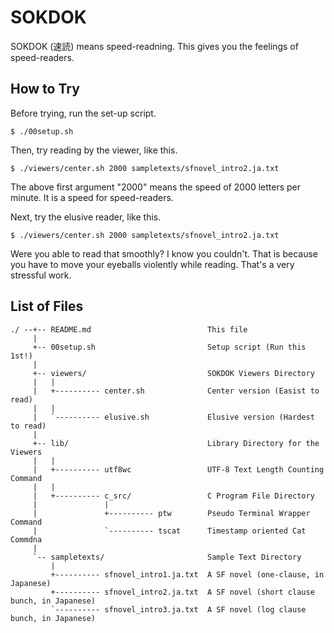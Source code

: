 # SOKDOK

SOKDOK (速読) means speed-readning. This gives you the feelings of speed-readers.

## How to Try

Before trying, run the set-up script.

```
$ ./00setup.sh
```

Then, try reading by the viewer, like this.

```
$ ./viewers/center.sh 2000 sampletexts/sfnovel_intro2.ja.txt
```
The above first argument "2000" means the speed of 2000 letters per minute. It is a speed for speed-readers.

Next, try the elusive reader, like this.

```
$ ./viewers/center.sh 2000 sampletexts/sfnovel_intro2.ja.txt
```

Were you able to read that smoothly? I know you couldn't. That is because you have to move your eyeballs violently while reading. That's a very stressful work.

## List of Files

```
./ --+-- README.md                          This file
     |                                      
     +-- 00setup.sh                         Setup script (Run this 1st!)
     |                                      
     +-- viewers/                           SOKDOK Viewers Directory
     |   |                                  
     |   +---------- center.sh              Center version (Easist to read)
     |   |                                  
     |   `---------- elusive.sh             Elusive version (Hardest to read)
     |                                      
     +-- lib/                               Library Directory for the Viewers
     |   |                                  
     |   +---------- utf8wc                 UTF-8 Text Length Counting Command
     |   |                                  
     |   +---------- c_src/                 C Program File Directory
     |               |                      
     |               +---------- ptw        Pseudo Terminal Wrapper Command
     |               `---------- tscat      Timestamp oriented Cat Commdna
     |                                      
     `-- sampletexts/                       Sample Text Directory
         |                                  
         +---------- sfnovel_intro1.ja.txt  A SF novel (one-clause, in Japanese)
         +---------- sfnovel_intro2.ja.txt  A SF novel (short clause bunch, in Japanese)
         `---------- sfnovel_intro3.ja.txt  A SF novel (log clause bunch, in Japanese)
```
